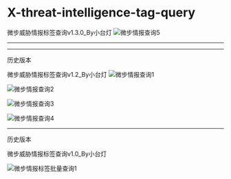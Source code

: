 # X-threat-intelligence-tag-query
微步威胁情报标签查询v1.3.0_By小台灯
![微步情报查询5](https://github.com/user-attachments/assets/80e1b62f-40bc-4ec4-9e73-635be8e546ea)

------------------------------------------------------------------------------------------------------------------
------------------------------------------------------------------------------------------------------------------
历史版本


微步威胁情报标签查询v1.2_By小台灯
![微步情报查询1](https://github.com/user-attachments/assets/93ac6139-5b6b-4acc-b794-0e81b11363ad)

![微步情报查询2](https://github.com/user-attachments/assets/7b54d47f-db70-42ee-b7fa-06bcff6380f8)

![微步情报查询3](https://github.com/user-attachments/assets/b1f0813d-9c08-4f71-b282-3987b11ce854)

![微步情报查询4](https://github.com/user-attachments/assets/b9ae0512-1cbc-48eb-ac30-3db15aaa4dc3)

------------------------------------------------------------------------------------------------------------------
历史版本

微步威胁情报标签查询v1.0_By小台灯


![微步情报标签批量查询1](https://github.com/user-attachments/assets/314e86f7-61c7-486a-a5ce-835519f32ac9)

